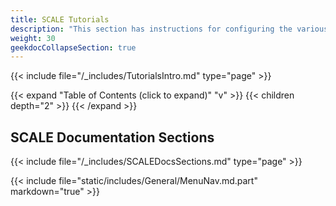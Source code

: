 ```yaml
---
title: SCALE Tutorials
description: "This section has instructions for configuring the various SCALE features. Articles are organized parallel to the SCALE interface layout."
weight: 30
geekdocCollapseSection: true
---
```


{{< include file="/_includes/TutorialsIntro.md" type="page" >}}

{{< expand "Table of Contents (click to expand)" "v" >}}
{{< children depth="2" >}}
{{< /expand >}}

## SCALE Documentation Sections

{{< include file="/_includes/SCALEDocsSections.md" type="page" >}}

{{< include file="static/includes/General/MenuNav.md.part" markdown="true" >}}
